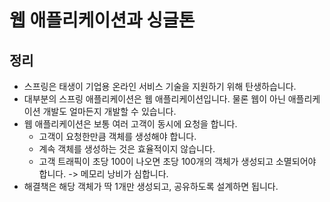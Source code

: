# 웹 애플리케이션과 싱글톤

## 정리

- 스프링은 태생이 기업용 온라인 서비스 기술을 지원하기 위해 탄생하습니다.
- 대부분의 스프링 애플리케이션은 웹 애플리케이션입니다. 물론 웹이 아닌 애플리케이션 개발도 얼마든지 개발할 수 있습니다.
- 웹 애플리케이션은 보통 여러 고객이 동시에 요청을 합니다.
  - 고객이 요청한만큼 객체를 생성해야 합니다.
  - 계속 객체를 생성하는 것은 효율적이지 않습니다.
  - 고객 트래픽이 초당 100이 나오면 초당 100개의 객체가 생성되고 소멸되어야 합니다. -> 메모리 낭비가 심합니다.
- 해결책은 해당 객체가 딱 1개만 생성되고, 공유하도록 설계하면 됩니다.
